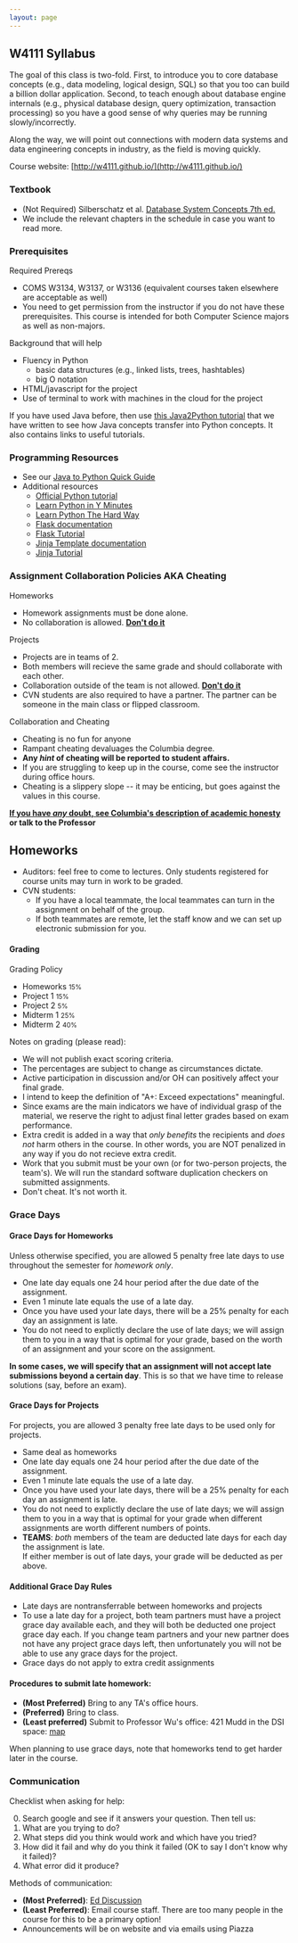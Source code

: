 ```yaml
---
layout: page
---
```


## W4111 Syllabus 


The goal of this class is two-fold.  First, to introduce
you to core database concepts (e.g., data modeling, logical
design, SQL) so that you too can build a billion dollar
application.  Second, to teach enough about database engine
internals (e.g., physical database design, query optimization,
transaction processing) so you have a good sense of why
queries may be running slowly/incorrectly.

Along the way, we will point out connections with modern 
data systems and data engineering concepts in industry,
as the field is moving quickly.


Course website: [http://w4111.github.io/](http://w4111.github.io/)



### Textbook

*  (Not Required) Silberschatz et al. [Database System Concepts 7th ed.](https://db-book.com/)
  * We include the relevant chapters in the schedule in case you want to read more.


### Prerequisites

Required Prereqs

* COMS W3134, W3137, or W3136 (equivalent courses taken elsewhere are acceptable as well)
* You need to get permission from the instructor if you do not have these prerequisites. 
  This course is intended for both Computer Science majors as well as non-majors.

Background that will help

* Fluency in Python 
  * basic data structures (e.g., linked lists, trees, hashtables)
  * big O notation
* HTML/javascript for the project
* Use of terminal to work with machines in the cloud for the project


If you have used Java before, then use [this Java2Python tutorial](./java2python)
that we have written to see how Java concepts transfer into Python concepts.  It also
contains links to useful tutorials.

### Programming Resources

* See our [Java to Python Quick Guide](./java2python)
* Additional resources
  * [Official Python tutorial](https://docs.python.org/3/tutorial/)
  * [Learn Python in Y Minutes](http://learnxinyminutes.com/docs/python/)
  * [Learn Python The Hard Way](http://learnpythonthehardway.org/book/)
  * [Flask documentation](https://flask.palletsprojects.com/en/2.0.x/)
  * [Flask Tutorial](https://flask.palletsprojects.com/en/2.0.x/tutorial/)
  * [Jinja Template documentation](https://jinja.palletsprojects.com/en/3.0.x/)
  * [Jinja Tutorial](https://realpython.com/blog/python/primer-on-jinja-templating/)



### Assignment Collaboration Policies AKA Cheating

Homeworks

* Homework assignments must be done alone.  
* No collaboration is allowed.  **[Don't do it](http://www.cs.columbia.edu/education/honesty)**

Projects

* Projects are in teams of 2.  
* Both members will recieve the same grade and should collaborate with each other.  
* Collaboration outside of the team is not allowed. **[Don't do it](http://www.cs.columbia.edu/education/honesty)**
* CVN students are also required to have a partner.  The partner can be someone in the main class or flipped classroom.

Collaboration and Cheating

* Cheating is no fun for anyone
* Rampant cheating devaluages the Columbia degree.
* **Any *hint* of cheating will be reported to student affairs.**
* If you are struggling to keep up in the course, come see the instructor during office hours.
* Cheating is a slippery slope -- it may be enticing, but goes against the values in this course.

**[If you have _any_ doubt, see Columbia's description of academic honesty](http://www.cs.columbia.edu/education/honesty) or talk to the Professor**




## Homeworks

* Auditors: feel free to come to lectures.  Only students registered for course units may turn in work to be graded.
* CVN students:
  * If you have a local teammate, the local teammates can turn in the assignment on behalf of the group. 
  * If both teammates are remote, let the staff know and we can set up electronic submission for you.

#### Grading

Grading Policy

* Homeworks <small>15%</small>
* Project 1 <small>15%</small>
* Project 2 <small>5%</small>
* Midterm 1 <small>25%</small>
* Midterm 2 <small>40%</small>

<!--
* [Advanced Assignments](https://github.com/w4111/advanced-public)  <small>[Extra Credit](#ec)</small>
* Scribe Notes  <small>[Extra Credit](#ec)</small>
-->

Notes on grading (please read):
<a name="cheating"></a>

* We will not publish exact scoring criteria.
* The percentages are subject to change as circumstances dictate. 
* Active participation in discussion and/or OH can positively affect your final grade.
* I intend to keep the definition of "A+: Exceed expectations" meaningful.
* Since exams are the main indicators we have of individual grasp of the material, we reserve the right to adjust final letter grades based on exam performance.
* Extra credit is added in a way that _only benefits_ the recipients and _does not_ harm others in the course.  In other words, you are NOT penalized in any way if you do not recieve extra credit.
* Work that you submit must be your own (or for two-person projects, the team's).  We will run the standard software duplication checkers on submitted assignments.
* Don't cheat.  It's not worth it.


<!--
<a name="ec"/>
#### Extra Credit

Extra credit is a way for students to illustrate their understanding of the course material in ways beyond formal assignments and exams.  The amount of extra credit for scribe notes is variable, and the amount for the advanced assignments are described on the assignment descriptions.   **There is NO PENALTY for not doing extra credit** because it is added to the final grade **after computing the curve**.  

1. We first compute the curve and grade cut-offs using scores that **do not** include any extra credit
2. Then we add extra credit points.  

Due to the additional work that the staff must take to assess and manage extra credit opportunities, we have **strict deadlines** for extra credit opportunities (aka no late days).


#### Extra Credit Opportunities

* [Improve the scribe notes wiki](https://github.com/w4111/scribenotes/wiki)
* Do [Advanced Assignments](https://github.com/w4111/advanced-public)

-->

### Grace Days

#### Grace Days for Homeworks

Unless otherwise specified, you are allowed 5 penalty free late days to use throughout the semester for _homework only_.  

* One late day equals one 24 hour period after the due date of the assignment.  
* Even 1 minute late equals the use of a late day.
* Once you have used your late days, there will be a 25% penalty for each day an assignment is late.  
* You do not need to explictly declare the use of late days;  we will assign them to you in a way that is optimal for your grade, based on the worth of an assignment and your score on the assignment.


**In some cases, we will specify that an assignment will not accept late submissions beyond a certain day**.
This is so that we have time to release solutions (say, before an exam).


#### Grace Days for Projects 

For projects, you are allowed 3 penalty free late days to be used only for projects.   

* Same deal as homeworks
* One late day equals one 24 hour period after the due date of the assignment.  
* Even 1 minute late equals the use of a late day.
* Once you have used your late days, there will be a 25% penalty for each day an assignment is late.  
* You do not need to explictly declare the use of late days;  we will assign them to you in a way that is optimal for your grade when different assignments are worth different numbers of points.   
* **TEAMS**: _both_ members of the team are deducted late days for each day the assignment is late.  
  If either member is out of late days, your grade will be deducted as per above.

#### Additional Grace Day Rules

* Late days are nontransferrable between homeworks and projects
* To use a late day for a project, both team partners must have a project grace day available each, and they will both be deducted one project grace day each. If you change team partners and your new partner does not have any project grace days left, then unfortunately you will not be able to use any grace days for the project.
* Grace days do not apply to extra credit assignments


#### Procedures to submit late homework:

* **(Most Preferred)** Bring to any TA's office hours.
* **(Preferred)** Bring to class.
* **(Least preferred)** Submit to Professor Wu's office: 421 Mudd in the DSI space: [map](http://eugenewu.net/files/images/map.png)

When planning to use grace days, note that homeworks tend to get harder later in the course.



### Communication

<a name="help"></a>
Checklist when asking for help:

0. Search google and see if it answers your question.  Then tell us:
1. What are you trying to do?
2. What steps did you think would work and which have you tried?
3. How did it fail and why do you think it failed (OK to say I don't know why it failed)?
4. What error did it produce?

Methods of communication:

* **(Most Preferred)**: [Ed Discussion](https://edstem.org/us/courses/17037/discussion/)
* **(Least Preferred)**: Email course staff.  There are too many people in the course for this to be a primary option!
* Announcements will be on website and via emails using Piazza



